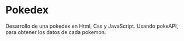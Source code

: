 # Pokedex
Desarrollo de una pokedex en Html, Css y JavaScript. Usando pokeAPI, para obtener los datos de cada pokemon.
